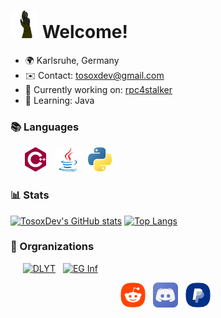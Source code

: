 # <img src="readme-res/stalker.gif" width="44" height="44" /> Welcome!

*   🌍  Karlsruhe, Germany
*   ✉️  Contact: [tosoxdev@gmail.com](mailto:tosoxdev@gmail.com)
*   🚀  Currently working on: [rpc4stalker](http://github.com/TosoxDev/rpc4stalker)
*   🧠  Learning: Java

### 📚 Languages

&nbsp;&nbsp;&nbsp;&nbsp;
[<img src="readme-res/cplusplus.svg" height="40" />](https://www.cplusplus.com) &nbsp;
[<img src="readme-res/java.svg" height="40" />](https://www.java.com) &nbsp;
[<img src="readme-res/python.svg" height="40" />](https://www.python.org/) &nbsp;

### 📊 Stats

[![TosoxDev's GitHub stats](https://github-readme-stats.vercel.app/api?username=TosoxDev&show_icons=true&theme=dark&bg_color=ffffff00&hide_border=true)](https://github.com/anuraghazra/github-readme-stats)
[![Top Langs](https://github-readme-stats.vercel.app/api/top-langs/?username=TosoxDev&theme=dark&bg_color=ffffff00&hide_border=true&layout=compact)](https://github.com/anuraghazra/github-readme-stats)

### 🏢 Orgranizations

&nbsp;&nbsp;&nbsp;&nbsp;
[<img title="DLYT" src="https://images.weserv.nl/?url=avatars.githubusercontent.com/u/82230888?v=4&fit=cover" width="50"/>](https://github.com/DLYT-Dev) &nbsp;
[<img title="EG Inf" src="https://images.weserv.nl/?url=avatars.githubusercontent.com/u/103047088?v=4&fit=cover" width="50"/>](https://github.com/eg-kehl-inf)

<div align="center">

[<img src="readme-res/reddit.png" height="40" />](https://www.reddit.com/user/Tosox_) &nbsp;
[<img src="readme-res/discord.png" height="40" />](https://www.discordapp.com/users/457435840168329217) &nbsp;
[<img src="readme-res/paypal.png" height="40" />](https://www.paypal.me/TosoxDev) &nbsp;

</div>
